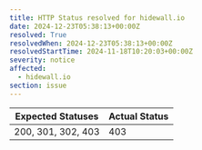 ```yaml
---
title: HTTP Status resolved for hidewall.io
date: 2024-12-23T05:38:13+00:00Z
resolved: True
resolvedWhen: 2024-12-23T05:38:13+00:00Z
resolvedStartTime: 2024-11-18T10:20:03+00:00Z
severity: notice
affected:
  - hidewall.io
section: issue
---
```


| Expected Statuses | Actual Status  |
|-------------------|----------------|
| 200, 301, 302, 403 | 403 |
